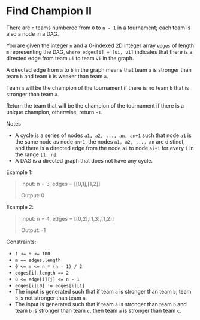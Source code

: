 # Find Champion II

There are `n` teams numbered from `0` to `n - 1` in a tournament; each team is also a node in a DAG.

You are given the integer `n` and a 0-indexed 2D integer array `edges` of length `m` representing the DAG,
`where edges[i] = [ui, vi]` indicates that there is a directed edge from team `ui` to team `vi` in the graph.

A directed edge from `a` to `b` in the graph means that team `a` is stronger than team `b` and team `b` is weaker than
team `a`.

Team `a` will be the champion of the tournament if there is no team `b` that is stronger than team `a`.

Return the team that will be the champion of the tournament if there is a unique champion, otherwise, return `-1`.

Notes

- A cycle is a series of nodes `a1, a2, ..., an, an+1` such that node `a1` is the same node as node `an+1`, the nodes
  `a1, a2, ..., an` are distinct, and there is a directed edge from the node `ai` to node `ai+1` for every `i` in the
  range `[1, n]`.
- A DAG is a directed graph that does not have any cycle.

Example 1:

> Input: n = 3, edges = [[0,1],[1,2]]
>
> Output: 0

Example 2:

> Input: n = 4, edges = [[0,2],[1,3],[1,2]]
>
> Output: -1

Constraints:

- `1 <= n <= 100`
- `m == edges.length`
- `0 <= m <= n * (n - 1) / 2`
- `edges[i].length == 2`
- `0 <= edge[i][j] <= n - 1`
- `edges[i][0] != edges[i][1]`
- The input is generated such that if team `a` is stronger than team `b`, team `b` is not stronger than team `a`.
- The input is generated such that if team `a` is stronger than team `b` and team `b` is stronger than team `c`, then
  team `a` is stronger than team `c`.
